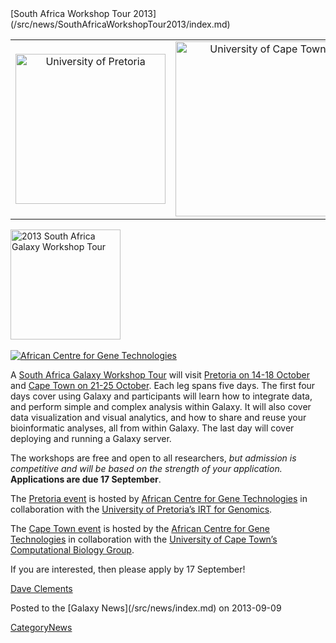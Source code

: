 <div class='newsItemHeader'>[South Africa Workshop Tour 2013](/src/news/SouthAfricaWorkshopTour2013/index.md)</div>

<table>
  <tr>
    <td style=" text-align: center; width: 280px; border: none;"> <a href='/src/events/UPretoria2013/index.md'><img src="/src/images/Logos/UPretoriaWide.png" alt="University of Pretoria" width="240" /></a> </td>
    <td style=" text-align: center; width: 300px; border: none;"> <a href='/src/events/UCapeTown2013/index.md'><img src="/src/images/Logos/UCapeTownWide.jpg" alt="University of Cape Town" width="280" /></a> </td>
  </tr>
</table>


<div class='right'><div class='right'>
<a href='/src/events/SAWorkshopTour2013/index.md'><img src="/src/images/Logos/SAGalaxyWorkshopTour2013Wide.png" alt="2013 South Africa Galaxy Workshop Tour" width="176" /></a></div><br />
<div class='right'><a href='http://www.acgt.co.za/'><img src="/src/images/Logos/ACGTLogoSmall.png" alt="African Centre for Gene Technologies"  /></a></div>
</div>

A [South Africa Galaxy Workshop Tour](/src/events/SAWorkshopTour2013/index.md) will visit [Pretoria on 14-18 October](/src/events/UPretoria2013/index.md) and [Cape Town on 21-25 October](/src/events/UCapeTown2013/index.md).  Each leg spans five days. The first four days cover using Galaxy and participants will learn how to integrate data, and perform simple and complex analysis within Galaxy. It will also cover data visualization and visual analytics, and how to share and reuse your bioinformatic analyses, all from within Galaxy.  The last day will cover deploying and running a Galaxy server.

The workshops are free and open to all researchers, *but admission is competitive and will be based on the strength of your application.* **Applications are due 17 September**.

The [Pretoria event](/src/events/UPretoria2013/index.md) is hosted by [African Centre for Gene Technologies](http://www.acgt.co.za/) in collaboration with the [University of Pretoria’s IRT for Genomics](http://web.up.ac.za/default.asp?ipkCategoryID=19419).

The [Cape Town event](/src/events/UCapeTown2013/index.md) is hosted by the [African Centre for Gene Technologies](http://www.acgt.co.za/) in collaboration with the [University of Cape Town’s Computational Biology Group](http://www.cbio.uct.ac.za/).

If you are interested, then please apply by 17 September!

[Dave Clements](/src/DaveClements/index.md)

<div class='newsItemFooter'>Posted to the [Galaxy News](/src/news/index.md) on 2013-09-09</div>

[CategoryNews](/src/CategoryNews/index.md)
